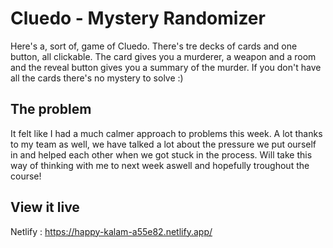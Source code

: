 # Cluedo - Mystery Randomizer

Here's a, sort of, game of Cluedo. There's tre decks of cards and one button, all clickable. The card gives you a murderer, a weapon and a room and the reveal button gives you a summary of the murder. If you don't have all the cards there's no mystery to solve :) 

## The problem

It felt like I had a much calmer approach to problems this week. A lot thanks to my team as well, we have talked a lot about the pressure we put ourself in and helped each other when we got stuck in the process. 
Will take this way of thinking with me to next week aswell and hopefully troughout the course!

## View it live

Netlify :
https://happy-kalam-a55e82.netlify.app/
